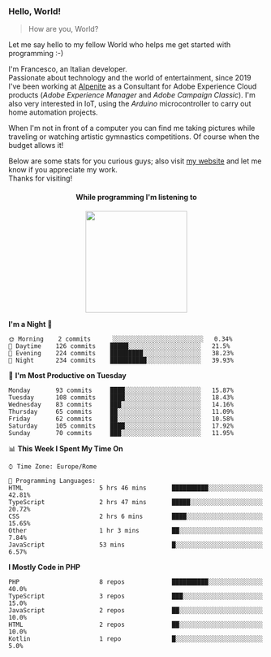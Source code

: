 ### Hello, World!

> How are you, World?

Let me say hello to my fellow World who helps me get started with programming :-)

I'm Francesco, an Italian developer.  
Passionate about technology and the world of entertainment, since 2019 I've been working at [Alpenite](https://www.alpenite.com) as a Consultant for Adobe Experience Cloud products (*Adobe Experience Manager* and *Adobe Campaign Classic*). I'm also very interested in IoT, using the *Arduino* microcontroller to carry out home automation projects.

When I'm not in front of a computer you can find me taking pictures while traveling or watching artistic gymnastics competitions. Of course when the budget allows it!

Below are some stats for you curious guys; also visit [my website](https://www.francescorega.eu) and let me know if you appreciate my work.  
Thanks for visiting!

<div align="center">
  <h4>While programming I'm listening to</h4>
  <a href="https://apps.francescorega.eu/now-playing/11147232609" target="_blank"><img src="https://apps.francescorega.eu/now-playing/11147232609" width="200"></a>
</div>

<!--START_SECTION:waka-->
**I'm a Night 🦉** 

```text
🌞 Morning    2 commits      ░░░░░░░░░░░░░░░░░░░░░░░░░   0.34% 
🌆 Daytime    126 commits    █████░░░░░░░░░░░░░░░░░░░░   21.5% 
🌃 Evening    224 commits    █████████░░░░░░░░░░░░░░░░   38.23% 
🌙 Night      234 commits    ██████████░░░░░░░░░░░░░░░   39.93%

```
📅 **I'm Most Productive on Tuesday** 

```text
Monday       93 commits     ████░░░░░░░░░░░░░░░░░░░░░   15.87% 
Tuesday      108 commits    ████░░░░░░░░░░░░░░░░░░░░░   18.43% 
Wednesday    83 commits     ███░░░░░░░░░░░░░░░░░░░░░░   14.16% 
Thursday     65 commits     ██░░░░░░░░░░░░░░░░░░░░░░░   11.09% 
Friday       62 commits     ██░░░░░░░░░░░░░░░░░░░░░░░   10.58% 
Saturday     105 commits    ████░░░░░░░░░░░░░░░░░░░░░   17.92% 
Sunday       70 commits     ███░░░░░░░░░░░░░░░░░░░░░░   11.95%

```


📊 **This Week I Spent My Time On** 

```text
⌚︎ Time Zone: Europe/Rome

💬 Programming Languages: 
HTML                     5 hrs 46 mins       ██████████░░░░░░░░░░░░░░░   42.81% 
TypeScript               2 hrs 47 mins       █████░░░░░░░░░░░░░░░░░░░░   20.72% 
CSS                      2 hrs 6 mins        ████░░░░░░░░░░░░░░░░░░░░░   15.65% 
Other                    1 hr 3 mins         ██░░░░░░░░░░░░░░░░░░░░░░░   7.84% 
JavaScript               53 mins             █░░░░░░░░░░░░░░░░░░░░░░░░   6.57%

```

**I Mostly Code in PHP** 

```text
PHP                      8 repos             ██████████░░░░░░░░░░░░░░░   40.0% 
TypeScript               3 repos             ███░░░░░░░░░░░░░░░░░░░░░░   15.0% 
JavaScript               2 repos             ██░░░░░░░░░░░░░░░░░░░░░░░   10.0% 
HTML                     2 repos             ██░░░░░░░░░░░░░░░░░░░░░░░   10.0% 
Kotlin                   1 repo              █░░░░░░░░░░░░░░░░░░░░░░░░   5.0%

```



<!--END_SECTION:waka-->
